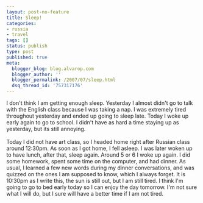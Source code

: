 ```yaml
---
layout: post-no-feature
title: Sleep!
categories:
- russia
- travel
tags: []
status: publish
type: post
published: true
meta:
  blogger_blog: blog.alvarop.com
  blogger_author: ''
  blogger_permalink: /2007/07/sleep.html
  dsq_thread_id: '757317176'
---
```

I don't think I am getting enough sleep. Yesterday I almost didn't go to talk with the English class because I was taking a nap. I was extremely tired throughout yesterday and ended up going to sleep late. Today I woke up early again to go to school. I didn't have as hard a time staying up as yesterday, but its still annoying.<br /><br />Today I did not have art class, so I headed home right after Russian class around 12:30pm. As soon as I got home, I fell asleep. I was later woken up to have lunch, after that, sleep again. Around 5 or 6 I woke up again. I did some homework, spent some time on the computer, and had dinner. As usual, I learned a few new words during my dinner conversations, and was quizzed on the ones I am supposed to know, which I always forget. It is 10:30pm as I write this, the sun is still out, but I am still tired. I think I'm going to go to bed early today so I can enjoy the day tomorrow. I'm not sure what I will do, but I sure will have a better time if I am not tired.
